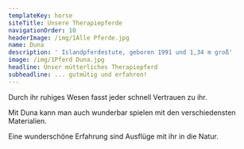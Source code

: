 ```yaml
---
templateKey: horse
siteTitle: Unsere Therapiepferde
navigationOrder: 10
headerImage: /img/1Alle Pferde.jpg
name: Duna
description: ' Islandpferdestute, geboren 1991 und 1,34 m groß'
image: /img/1Pferd Duna.jpg
headline: Unser mütterliches Therapiepferd
subheadline: ... gutmütig und erfahren!
---
```

Durch ihr ruhiges Wesen fasst jeder schnell Vertrauen zu ihr.

 Mit Duna kann man auch wunderbar spielen mit den verschiedensten Materialien. 

Eine wunderschöne Erfahrung sind Ausflüge mit ihr in die Natur.
